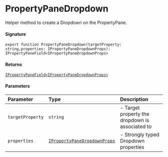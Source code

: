 # PropertyPaneDropdown

Helper method to create a Dropdown on the PropertyPane.

#### Signature
`export function PropertyPaneDropdown(targetProperty: string,properties: IPropertyPaneDropdownProps): IPropertyPaneField<IPropertyPaneDropdownProps>`

#### Returns
[`IPropertyPaneField<IPropertyPaneDropdownProps>`](ipropertypanefield.md)


#### Parameters


| Parameter	   | Type    | Description |
|:-------------|:---------------|:------------|
| `targetProperty`    | `string` | - Target property the dropdown is associated to |
| `properties`    | [`IPropertyPaneDropdownProps`](ipropertypanedropdownprops.md) | - Strongly typed Dropdown properties |

